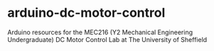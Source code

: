 # arduino-dc-motor-control
Arduino resources for the MEC216 (Y2 Mechanical Engineering Undergraduate) DC Motor Control Lab at The University of Sheffield
